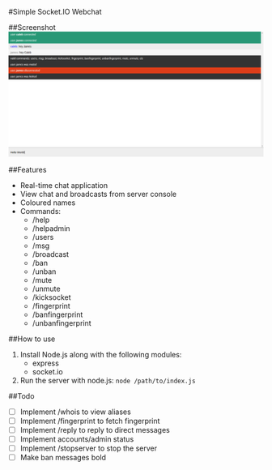 #Simple Socket.IO Webchat

##Screenshot
![Screenshot](./screenshots/chat.png "Screenshot")

##Features
* Real-time chat application
* View chat and broadcasts from server console
* Coloured names
* Commands:
	* /help
	* /helpadmin
	* /users
	* /msg
	* /broadcast
	* /ban
	* /unban
	* /mute
	* /unmute
	* /kicksocket
	* /fingerprint
	* /banfingerprint
	* /unbanfingerprint

##How to use
1. Install Node.js along with the following modules:
	* express
	* socket.io
2. Run the server with node.js:
	`node /path/to/index.js`

##Todo
- [ ] Implement /whois to view aliases
- [ ] Implement /fingerprint to fetch fingerprint
- [ ] Implement /reply to reply to direct messages
- [ ] Implement accounts/admin status
- [ ] Implement /stopserver to stop the server
- [ ] Make ban messages bold